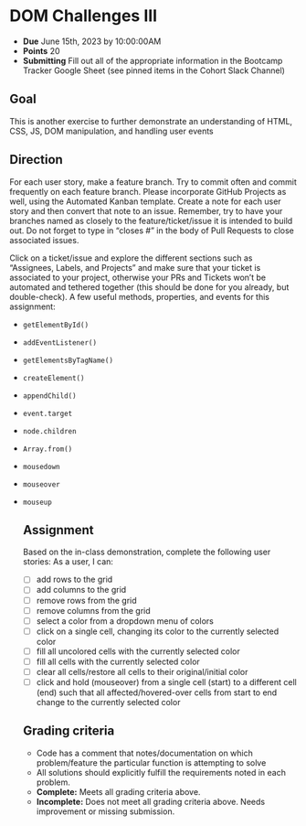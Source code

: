 # DOM Challenges III

- **Due** June 15th, 2023 by 10:00:00AM
- **Points** 20
- **Submitting** Fill out all of the appropriate information in the Bootcamp Tracker Google Sheet (see pinned items in the Cohort Slack Channel)

## Goal

This is another exercise to further demonstrate an understanding of HTML, CSS, JS, DOM manipulation, and handling user events

## Direction

For each user story, make a feature branch. Try to commit often and commit frequently on each feature branch. Please incorporate GitHub Projects as well, using the Automated Kanban template. Create a note for each user story and then convert that note to an issue. Remember, try to have your branches named as closely to the feature/ticket/issue it is intended to build out. Do not forget to type in “closes #” in the body of Pull Requests to close associated issues.

Click on a ticket/issue and explore the different sections such as “Assignees, Labels, and Projects” and make sure that your ticket is associated to your project, otherwise your PRs and Tickets won’t be automated and tethered together (this should be done for you already, but double-check).
A few useful methods, properties, and events for this assignment:

- `getElementById()`
- `addEventListener()`
- `getElementsByTagName()`
- `createElement()`
- `appendChild()`
- `event.target`
- `node.children`
- `Array.from()`
- `mousedown`
- `mouseover`
- `mouseup`

  ## Assignment

  Based on the in-class demonstration, complete the following user stories:
  As a user, I can:

  - [ ] add rows to the grid
  - [ ] add columns to the grid
  - [ ] remove rows from the grid
  - [ ] remove columns from the grid
  - [ ] select a color from a dropdown menu of colors
  - [ ] click on a single cell, changing its color to the currently selected color
  - [ ] fill all uncolored cells with the currently selected color
  - [ ] fill all cells with the currently selected color
  - [ ] clear all cells/restore all cells to their original/initial color
  - [ ] click and hold (mouseover) from a single cell (start) to a different cell (end) such that all affected/hovered-over cells from start to end change to the currently selected color

  ## Grading criteria

  - Code has a comment that notes/documentation on which problem/feature the particular function is attempting to solve
  - All solutions should explicitly fulfill the requirements noted in each problem.
  - **Complete:** Meets all grading criteria above.
  - **Incomplete:** Does not meet all grading criteria above. Needs improvement or missing submission.
